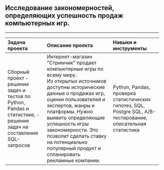 ## Исследование закономерностей, определяющих успешность продаж компьютерных игр.

_________________________________________________________________________________________________________________________________________________


| **Задача проекта** | **Описание проекта** | **Навыки и инструменты** |
|:--- |:--- |:--- |
|Сборный проект - решение задач и тестов по Python,<br>Pandas и статистике, - решение задач на составление SQL-запросов|Интернет-магазин "Стримчик" продает компьютерные игры по всему миру.<br>Из открытых источников доступны исторические данные о продажах игр, оценки пользователей и экспертов, жанры и платформы. Нужно выявить определяющие успешность игры закономерности. Это позволит сделать ставку на потенциально популярный продукт и спланировать рекламные компании.|Python, Pandas,<br>проверка статистических гипотез, SQL, Postgre SQL, А/В-тестирование, описательная статистика|